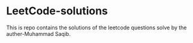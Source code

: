 # LeetCode-solutions
This is repo contains the solutions of the leetcode questions solve by the auther-Muhammad Saqib.
